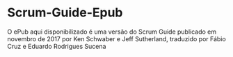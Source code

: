 # Scrum-Guide-Epub

O ePub aqui disponibilizado é uma versão do Scrum Guide publicado em novembro de 2017 por Ken Schwaber e Jeff Sutherland, traduzido por Fábio Cruz e Eduardo Rodrigues Sucena
